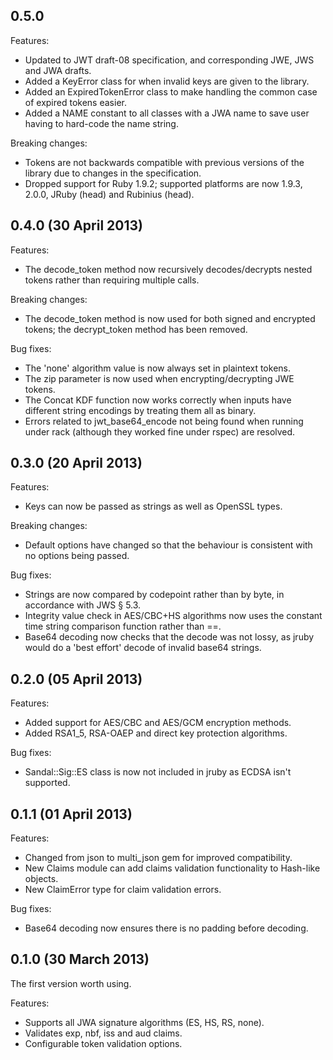 ## 0.5.0

Features:

- Updated to JWT draft-08 specification, and corresponding JWE, JWS and JWA drafts.
- Added a KeyError class for when invalid keys are given to the library.
- Added an ExpiredTokenError class to make handling the common case of expired tokens easier.
- Added a NAME constant to all classes with a JWA name to save user having to hard-code the name string.

Breaking changes:

- Tokens are not backwards compatible with previous versions of the library due to changes in the specification.
- Dropped support for Ruby 1.9.2; supported platforms are now 1.9.3, 2.0.0, JRuby (head) and Rubinius (head).

## 0.4.0 (30 April 2013)

Features:

- The decode_token method now recursively decodes/decrypts nested tokens rather than requiring multiple calls.

Breaking changes:

- The decode_token method is now used for both signed and encrypted tokens; the decrypt_token method has been removed.

Bug fixes:

- The 'none' algorithm value is now always set in plaintext tokens.
- The zip parameter is now used when encrypting/decrypting JWE tokens.
- The Concat KDF function now works correctly when inputs have different string encodings by treating them all as binary.
- Errors related to jwt_base64_encode not being found when running under rack (although they worked fine under rspec) are resolved.

## 0.3.0 (20 April 2013)

Features:

- Keys can now be passed as strings as well as OpenSSL types.

Breaking changes:

- Default options have changed so that the behaviour is consistent with no options being passed.

Bug fixes:

- Strings are now compared by codepoint rather than by byte, in accordance with JWS § 5.3.
- Integrity value check in AES/CBC+HS algorithms now uses the constant time string comparison function rather than ==.
- Base64 decoding now checks that the decode was not lossy, as jruby would do a 'best effort' decode of invalid base64 strings.

## 0.2.0 (05 April 2013)

Features:

- Added support for AES/CBC and AES/GCM encryption methods.
- Added RSA1_5, RSA-OAEP and direct key protection algorithms.

Bug fixes:

- Sandal::Sig::ES class is now not included in jruby as ECDSA isn't supported.

## 0.1.1 (01 April 2013)

Features:

- Changed from json to multi_json gem for improved compatibility.
- New Claims module can add claims validation functionality to Hash-like objects.
- New ClaimError type for claim validation errors.

Bug fixes:

- Base64 decoding now ensures there is no padding before decoding.

## 0.1.0 (30 March 2013)

The first version worth using.

Features:

- Supports all JWA signature algorithms (ES, HS, RS, none).
- Validates exp, nbf, iss and aud claims.
- Configurable token validation options.